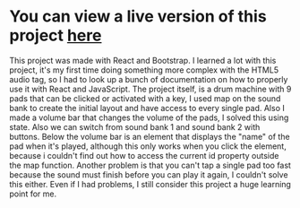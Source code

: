 # You can view a live version of this project [here](https://ginosdrummachine.netlify.app)
This project was made with React and Bootstrap. I learned a lot with this project, it's my first time doing something more complex with the HTML5 audio tag, so I had to look up a bunch of documentation on how to properly use it with React and JavaScript. The project itself, is a drum machine with 9 pads that can be clicked or activated with a key, I used map on the sound bank to create the initial layout and have access to every single pad. Also I made a volume bar that changes the volume of the pads, I solved this using state. Also we can switch from sound bank 1 and sound bank 2 with buttons. Below the volume bar is an element that displays the "name" of the pad when it's played, although this only works when you click the element, because i couldn't find out how to access the current id property outside the map function. Another problem is that you can't tap a single pad too fast because the sound must finish before you can play it again, I couldn't solve this either. Even if I had problems, I still consider this project a huge learning point for me.
